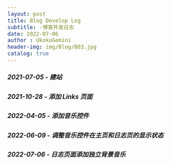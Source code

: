 ```yaml
---
layout: post
title: Blog Develop Log
subtitle: -博客开发日志
date: 2022-07-06
author : UkokuGemini
header-img: img/Blog/B03.jpg
catalog: true
---
```

##### 2021-07-05  - 建站
##### 2021-10-28  - 添加 Links 页面
##### 2022-04-05  - 添加音乐控件
##### 2022-06-09  - 调整音乐控件在主页和日志页的显示状态
##### 2022-07-06  - 日志页面添加独立背景音乐
